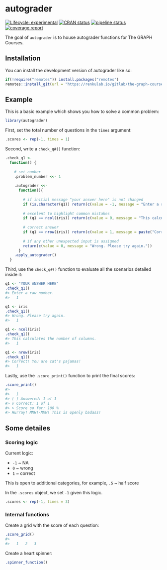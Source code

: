 
<!-- README.md is generated from README.Rmd. Please edit that file -->

# autograder

<!-- badges: start -->

[![Lifecycle:
experimental](https://img.shields.io/badge/lifecycle-experimental-orange.svg)](https://lifecycle.r-lib.org/articles/stages.html#experimental)
[![CRAN
status](https://www.r-pkg.org/badges/version/autograder)](https://CRAN.R-project.org/package=autograder)
[![pipeline
status](https://renkulab.io/gitlab/the-graph-courses/autograder/badges/master/pipeline.svg)](https://renkulab.io/gitlab/the-graph-courses/autograder/-/commits/master)
[![coverage
report](https://renkulab.io/gitlab/the-graph-courses/autograder/badges/master/coverage.svg)](https://renkulab.io/gitlab/the-graph-courses/autograder/-/commits/master)
<!-- badges: end -->

The goal of `autograder` is to house autograder functions for The GRAPH
Courses.

## Installation

You can install the development version of autograder like so:

``` r
if(!require("remotes")) install.packages("remotes")
remotes::install_git(url = "https://renkulab.io/gitlab/the-graph-courses/autograder.git")
```

## Example

This is a basic example which shows you how to solve a common problem:

``` r
library(autograder)
```

First, set the total number of questions in the `times` argument:

``` r
.scores <- rep(-1, times = 1)
```

Second, write a `check_q#()` function:

``` r
.check_q1 <-
  function() {
    
    # set number 
    .problem_number <<- 1
    
    .autograder <<- 
      function(){
        
        # if initial message "your answer here" is not changed
        if (is.character(q1)) return(c(value = -1, message = "Enter a raw number."))
        
        # excelent to highlight common mistakes
        if (q1 == ncol(iris)) return(c(value = 0, message = "This calculates the number of columns."))
        
        # correct answer
        if (q1 == nrow(iris)) return(c(value = 1, message = paste("Correct!", praise::praise()) ))
        
        # if any other unexpected input is assigned
        return(c(value = 0, message = "Wrong. Please try again."))
      }
    .apply_autograder()
  }
```

Third, use the `check_q#()` function to evaluate all the scenarios
detailed inside it:

``` r
q1 <- "YOUR ANSWER HERE"
.check_q1()
#> Enter a raw number.
#>   1

q1 <- iris
.check_q1()
#> Wrong. Please try again.
#>   1

q1 <- ncol(iris)
.check_q1()
#> This calculates the number of columns.
#>   1

q1 <- nrow(iris)
.check_q1()
#> Correct! You are cat's pajamas!
#>   1
```

Lastly, use the `.score_print()` function to print the final scores:

``` r
.score_print()
#> 
#>   1
#> [ ] Answered: 1 of 1
#> v Correct: 1 of 1
#> > Score so far: 100 %
#> Hurray! MMH!-MMH! This is openly badass!
```

## Some detailes

### Scoring logic

Current logic:

-   `-1` \~ NA
-   `0` \~ wrong
-   `1` \~ correct

This is open to additional categories, for example, `.5` \~ half score

In the `.scores` object, we set `-1` given this logic.

``` r
.scores <- rep(-1, times = 3)
```

### Internal functions

Create a grid with the score of each question:

``` r
.score_grid()
#> 
#>   1   2   3
```

Create a heart spinner:

``` r
.spinner_function()
```

<!-- 

if linux then cli examples on readme like 

ref
https://github.com/r-lib/asciicast#limitations

---
title: autograde
output:
  md_document:
    variant: markdown_github
always_allow_html: yes
---

` ``{r, include = FALSE, cache = FALSE}
knitr::opts_chunk$set(
  collapse = TRUE,
  comment = "#>",
  fig.path = "man/figures/README-",
  out.width = "100%",
  cache = TRUE
)
Sys.setenv(CLI_TICK_TIME = "100")
# Turn on ANSI colors
options(cli.num_colors = 256L)
asciicast::init_knitr_engine(
    startup = quote({
        library(cli)
        set.seed(1) }),
    echo = TRUE, 
    same_process = FALSE,
    echo_input = FALSE,
    options = list(
        asciicast_end_wait = 3
    )
)
` ``


` ``{asciicast cli-score}
.scores <- rep(-1, times = 3)   # Put total number of questions as `times` argument
.score_grid()
` ``

-->
<!-- ----- -->
<!-- # autograder -->
<!-- Package to house autograders for The GRAPH Courses -->
<!-- ## Introduction -->
<!-- This is a Renku project - basically a git repository with some -->
<!-- bells and whistles. You'll find we have already created some -->
<!-- useful things like `data` and `notebooks` directories and -->
<!-- a `Dockerfile`. -->
<!-- ## Working with the project -->
<!-- The simplest way to start your project is right from the Renku -->
<!-- platform - just click on the `Environments` tab and start a new session. -->
<!-- This will start an interactive environment right in your browser. -->
<!-- To work with the project anywhere outside the Renku platform, -->
<!-- click the `Settings` tab where you will find the -->
<!-- git repo URLs - use `git` to clone the project on whichever machine you want. -->
<!-- ### Changing interactive environment dependencies -->
<!-- Initially we install a very minimal set of packages to keep the images small. -->
<!-- However, you can add python and conda packages in `requirements.txt` and -->
<!-- `environment.yml`, and R packages to `install.R` (listed as, for example, -->
<!-- `install.packages("ggplot2")`), to your heart's content. If you need more fine-grained -->
<!-- control over your environment, please see [the documentation](https://renku.readthedocs.io/en/latest/user/advanced_interfaces.html#dockerfile-modifications). -->
<!-- ## Project configuration -->
<!-- Project options can be found in `.renku/renku.ini`. In this -->
<!-- project there is currently only one option, which specifies -->
<!-- the default type of environment to open, in this case `/rstudio`. -->
<!-- ## Moving forward -->
<!-- Once you feel at home with your project, we recommend that you replace -->
<!-- this README file with your own project documentation! Happy data wrangling! -->
